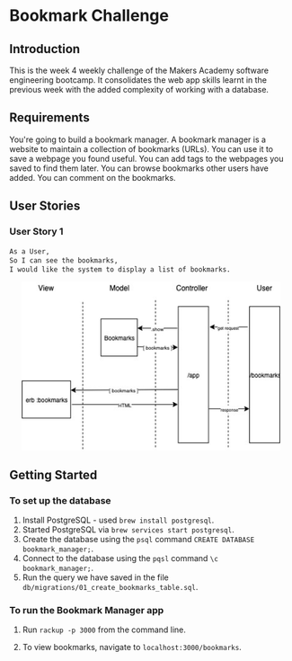 # Bookmark Challenge

## Introduction

This is the week 4 weekly challenge of the Makers Academy software engineering bootcamp. It consolidates the web app skills learnt in the previous week with the added complexity of working with a database.

## Requirements

You're going to build a bookmark manager. A bookmark manager is a website to maintain a collection of bookmarks (URLs). You can use it to save a webpage you found useful. You can add tags to the webpages you saved to find them later. You can browse bookmarks other users have added. You can comment on the bookmarks.

## User Stories

### User Story 1
```
As a User,
So I can see the bookmarks,
I would like the system to display a list of bookmarks.
```
<p align="center">
  <img width="460" height="300" src="https://github.com/marbuthnott/bookmark_challenge/blob/master/domain_model_story1.jpg?raw=true/460/300">
</p>

## Getting Started

### To set up the database

1. Install PostgreSQL - used `brew install postgresql`.
2. Started PostgreSQL via `brew services start postgresql`.
3. Create the database using the `psql` command `CREATE DATABASE bookmark_manager;`.
4. Connect to the database using the `pqsl` command `\c bookmark_manager;`.
5. Run the query we have saved in the file `db/migrations/01_create_bookmarks_table.sql`.

### To run the Bookmark Manager app

1. Run `rackup -p 3000` from the command line.

2. To view bookmarks, navigate to `localhost:3000/bookmarks`.